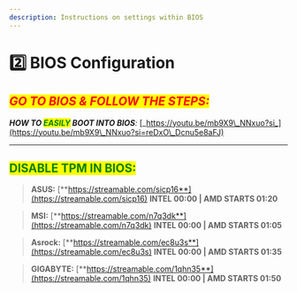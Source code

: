 ```yaml
---
description: Instructions on settings within BIOS
---
```


# 2️⃣ BIOS Configuration

## _<mark style="color:red;">GO TO BIOS & FOLLOW THE STEPS:</mark>_ <a href="#go-to-bios-and-follow-the-steps" id="go-to-bios-and-follow-the-steps"></a>

_**HOW TO **<mark style="color:green;">**EASILY**</mark>** BOOT INTO BIOS**:_ [_https://youtu.be/mb9X9\_NNxuo?si_](https://youtu.be/mb9X9\_NNxuo?si=reDxO\_Dcnu5e8aFJ)

***

## <mark style="color:green;">DISABLE TPM IN BIOS:</mark> <a href="#disable-tpm-in-bios" id="disable-tpm-in-bios"></a>

> **ASUS:** [**https://streamable.com/sicp16**](https://streamable.com/sicp16) **INTEL 00:00 | AMD STARTS 01:20**

> **MSI:** [**https://streamable.com/n7q3dk**](https://streamable.com/n7q3dk) **INTEL 00:00 | AMD STARTS 01:05**

> **Asrock:** [**https://streamable.com/ec8u3s**](https://streamable.com/ec8u3s) **INTEL 00:00 | AMD STARTS 01:35**

> **GIGABYTE:** [**https://streamable.com/1qhn35**](https://streamable.com/1qhn35) **INTEL 00:00 | AMD STARTS 01:50**
